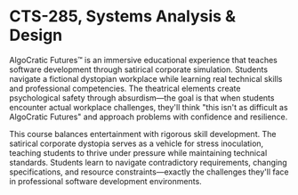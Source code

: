 # CTS-285, Systems Analysis &amp; Design
AlgoCratic Futures™ is an immersive educational experience that teaches software development through satirical corporate simulation. Students navigate a fictional dystopian workplace while learning real technical skills and professional competencies. The theatrical elements create psychological safety through absurdism—the goal is that when students encounter actual workplace challenges, they'll think "this isn't as difficult as AlgoCratic Futures" and approach problems with confidence and resilience.

This course balances entertainment with rigorous skill development. The satirical corporate dystopia serves as a vehicle for stress inoculation, teaching students to thrive under pressure while maintaining technical standards. Students learn to navigate contradictory requirements, changing specifications, and resource constraints—exactly the challenges they'll face in professional software development environments.
